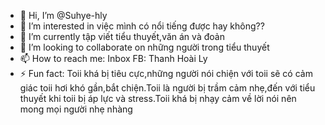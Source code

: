 - 👋 Hi, I’m @Suhye-hly
- 👀 I’m interested in việc mình có nổi tiếng được hay không??
- 🌱 I’m currently tập viết tiểu thuyết,văn án và đoản
- 💞️ I’m looking to collaborate on những người trong tiểu thuyết 
- 📫 How to reach me: Inbox FB: Thanh Hoài Ly
- ⚡ Fun fact: Toii khá bị tiêu cực,những người nói chiện với toii sẽ có cảm giác toii hơi khó gần,bắt chiện.Toii là người bị trầm cảm nhẹ,đến với tiểu thuyết khi toii bị áp lực và stress.Toii khá bị nhạy cảm về lời nói nên mong mọi người nhẹ nhàng 

<!---
Suhye-hly/Suhye-hly is a ✨ special ✨ repository because  `README.md` (this file) appears on your GitHub profile.
You can click the Preview link to take a look at your changes.
--->

